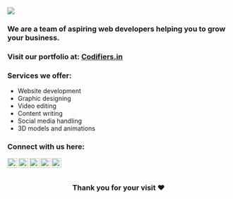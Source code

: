 <img src="https://raw.githubusercontent.com/codifiers-official/codifiers-official/main/assets/codifiers_banner.png" />

### We are a team of aspiring web developers helping you to grow your business.

### Visit our portfolio at: [Codifiers.in](https://codifiers.in)

### Services we offer:
- Website development
- Graphic designing
- Video editing
- Content writing
- Social media handling
- 3D models and animations

### Connect with us here:

<a href="https://www.linkedin.com/company/codifiers">
  <img align="left" alt="Codifiers - LinkedIn" width="22px" src="https://raw.githubusercontent.com/codifiers-official/codifiers-official/main/assets/linkedin.svg" />
</a>
<a href="https://twitter.com/codifiershq">
  <img align="left" alt="Codifiers - Twitter" width="22px" src="https://raw.githubusercontent.com/codifiers-official/codifiers-official/main/assets/twitter.svg" />
</a>
<a href="https://instagram.com/codifiers_official">
  <img align="left" alt="Codifiers - Instagram" width="22px" src="https://raw.githubusercontent.com/codifiers-official/codifiers-official/main/assets/instagram.svg" />
</a>
<a href="https://www.facebook.com/codifiersofficial">
  <img align="left" alt="Codifiers - Facebook" width="22px" src="https://raw.githubusercontent.com/codifiers-official/codifiers-official/main/assets/facebook.svg" />
</a>
<a href="https://in.pinterest.com/codifiers_official">
  <img align="left" alt="Codifiers - Pinterest" width="22px" src="https://raw.githubusercontent.com/codifiers-official/codifiers-official/main/assets/pinterest.svg" />
</a>

<br/>
<br/>

<div align="center">

### Thank you for your visit ♥

</div>
